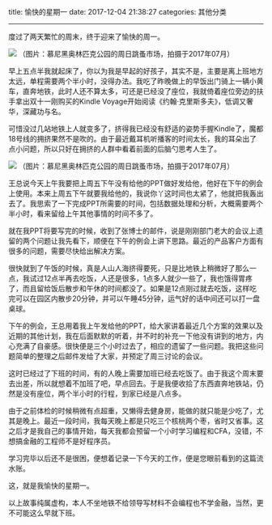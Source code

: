title: 愉快的星期一
date: 2017-12-04 21:38:27
categories: 其他分类


---

度过了两天繁忙的周末，终于迎来了愉快的周一。

<!--more-->


![](http://wx2.sinaimg.cn/mw690/aeba7ac3ly1fm5172ec61j23402c0b2b.jpg)
（图片：慕尼黑奥林匹克公园的周日跳蚤市场，拍摄于2017年07月）

早上五点半我就起床了，你以为我是早起的好孩子，其实不是，主要是离上班地方太远，单程需要两个半小时，没得办法。我吃了昨晚做上的早饭出门骑上一辆小黄车，直奔地铁，此时人还不算太多，可还是已经没了座位，我就倚着座位旁边的扶手拿出双十一刚购买的Kindle Voyage开始阅读《约翰·克里斯多夫》，低调又奢华，深藏功与名。

可惜没过几站地铁上人就变多了，挤得我已经没有舒适的姿势手握Kindle了，魔都18号线的拥挤果然不是吹的。由于最近戴耳机听播客的时间太长，我的耳朵出了点小问题，所以只好在拥挤的人群中看着前面的后脑勺思考人生了。

![](http://wx1.sinaimg.cn/mw690/aeba7ac3ly1fm513v8m4lj22c02d54qq.jpg)
（图片：慕尼黑奥林匹克公园的周日跳蚤市场，拍摄于2017年07月）

王总说今天上午我要把上周五下午没有给他的PPT做好发给他，他好在下午的例会上使用。本来上周五下午就要我给他的，我说你丫这时间也太紧了，他就把我轰出去了。我思索了一下完成PPT所需要的时间，包括数据处理和分析，大概需要两个半小时，看来留给上午其他事情的时间不多了。

就在我PPT将要写完的时候，收到了张博士的邮件，说是刚刚部门老大的会议上遗留的两个问题让我先看下，顺便在下午的例会上讲下思路。最近的产品客户方面有很多的问题，需要尽快给出解决方案。

很快就到了午饭的时候，真是人山人海挤得要死，只是比地铁上稍微好了那么一点，我试过12点半再去吃饭，人还是很多，1点多人就少一些了，我也饿得胃疼了，而且留给饭后散步和午休的时间都没了。如果是12点刚过就去吃饭，这样吃完可以在园区内散步20分钟，并可以午睡45分钟，运气好的话中间还可以打一盘桌球。

下午的例会，王总用着我上午发给他的PPT，给大家讲着最近几个方案的效果以及近期的其他计划，我在后面默默的听着，并不时的补充一下他没有讲到的地方，内心充满了自豪感。很快便是三个小时过去了，相应的遗留了一些问题。我把这些问题简单的整理之后邮件发给了大家，并预定了周三讨论的会议。

这时已经过了下班的时间，有的人晚上需要加班已经去吃饭了。由于我这个周末要去出差，所以就想着不加班了吧，早点回去。于是我便收拾了东西直奔地铁站，仍然是没有座位，两个半小时的行程，到家已经是八点多。

由于之前体检的时候稍微有点超重，又懒得去健身房，能做的就只能是少吃了，尤其是晚上。最近一段时间，我每天晚上都是只吃三个核桃两个枣，省时又省事。这之后才是我自己的事情开始，每天我都会预留一个小时学习编程和CFA，没错，不想搞金融的工程师不是好程序员。

学习完毕以后还不是很困，便想着记录一下今天的工作，便是您眼前看到的这篇流水账。

这，就是我愉快的星期一。

以上故事纯属虚构，本人不坐地铁不给领导写材料不会编程也不学金融，当然，更不可能这么早就下班。
